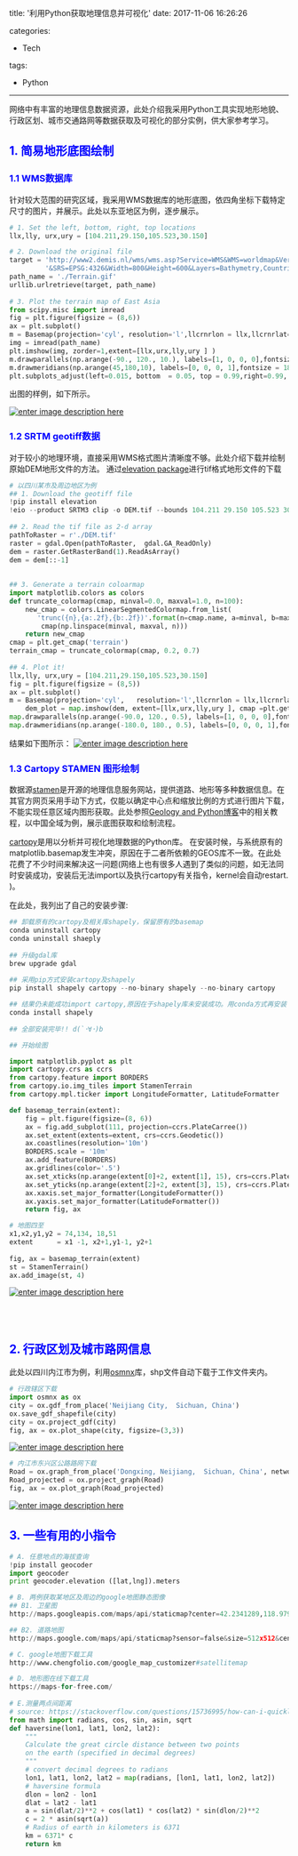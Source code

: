title: '利用Python获取地理信息并可视化'
date: 2017-11-06 16:26:26

categories:

- Tech

tags: 

- Python

---


  网络中有丰富的地理信息数据资源，此处介绍我采用Python工具实现地形地貌、行政区划、城市交通路网等数据获取及可视化的部分实例，供大家参考学习。

<!--more-->

## <font color="blue"> 1. 简易地形底图绘制</font> 
### <font color="blue"> 1.1 WMS数据库</font> 

针对较大范围的研究区域，我采用WMS数据库的地形底图，依四角坐标下载特定尺寸的图片，并展示。此处以东亚地区为例，逐步展示。

```python
# 1. Set the left, bottom, right, top locations
llx,lly, urx,ury = [104.211,29.150,105.523,30.150]

# 2. Download the original file
target = 'http://www2.demis.nl/wms/wms.asp?Service=WMS&WMS=worldmap&Version=1.1.0&Request=GetMap&BBox=%s,%s,%s,%s'%(llx,lly, urx,ury) +\
         '&SRS=EPSG:4326&Width=800&Height=600&Layers=Bathymetry,Countries,Topography,Ocean%20features,Hillshading,Borders,Waterbodies,Coastlines&Format=image/gif'
path_name = './Terrain.gif'
urllib.urlretrieve(target, path_name) 
	
# 3. Plot the terrain map of East Asia
from scipy.misc import imread
fig = plt.figure(figsize = (8,6))
ax = plt.subplot()
m = Basemap(projection='cyl', resolution='l',llcrnrlon = llx,llcrnrlat=lly,urcrnrlon = urx,urcrnrlat=ury)
img = imread(path_name)
plt.imshow(img, zorder=1,extent=[llx,urx,lly,ury ] )
m.drawparallels(np.arange(-90., 120., 10.), labels=[1, 0, 0, 0],fontsize =18,linewidth= 0.02)
m.drawmeridians(np.arange(45,180,10), labels=[0, 0, 0, 1],fontsize = 18,linewidth= 0.02)
plt.subplots_adjust(left=0.015, bottom  = 0.05, top = 0.99,right=0.99, wspace = 0.1,hspace=None)

```

出图的样例，如下所示。

[![enter image description here][1]][1]




### <font color="blue"> 1.2 SRTM geotiff数据</font>     

对于较小的地理环境，直接采用WMS格式图片清晰度不够。此处介绍下载并绘制原始DEM地形文件的方法。
通过[elevation package](https://pypi.python.org/pypi/elevation)进行tif格式地形文件的下载

```python
# 以四川某市及周边地区为例
## 1. Download the geotiff file
!pip install elevation  
!eio --product SRTM3 clip -o DEM.tif --bounds 104.211 29.150 105.523 30.150  # left bottom right top locations
	
## 2. Read the tif file as 2-d array
pathToRaster = r'./DEM.tif'
raster = gdal.Open(pathToRaster,  gdal.GA_ReadOnly)
dem = raster.GetRasterBand(1).ReadAsArray()
dem = dem[::-1]
	
	
## 3. Generate a terrain coloarmap 
import matplotlib.colors as colors
def truncate_colormap(cmap, minval=0.0, maxval=1.0, n=100):
	new_cmap = colors.LinearSegmentedColormap.from_list(
       'trunc({n},{a:.2f},{b:.2f})'.format(n=cmap.name, a=minval, b=maxval),
		cmap(np.linspace(minval, maxval, n)))
	return new_cmap
cmap = plt.get_cmap('terrain')
terrain_cmap = truncate_colormap(cmap, 0.2, 0.7)
	
## 4. Plot it!
llx,lly, urx,ury = [104.211,29.150,105.523,30.150]
fig = plt.figure(figsize = (8,5))
ax = plt.subplot()
m = Basemap(projection='cyl', 	resolution='l',llcrnrlon = llx,llcrnrlat=lly,urcrnrlon = urx,urcrnrlat=ury)
	dem_plot = map.imshow(dem, extent=[llx,urx,lly,ury ], cmap =plt.get_cmap('terrain'),vmin = 0 ,vmax = 900)# terrain_cmap
map.drawparallels(np.arange(-90.0, 120., 0.5), labels=[1, 0, 0, 0],fontsize = 12,linewidth = 0.1,color = '#FFFFFF', zorder = 10)
map.drawmeridians(np.arange(-180.0, 180., 0.5), labels=[0, 0, 0, 1],fontsize = 12,linewidth = 0.1,color = '#FFFFFF',zorder=10)		

```

结果如下图所示：
[![enter image description here][2]][2]

[2]: https://i.stack.imgur.com/cbHty.pn





### <font color="blue"> 1.3 Cartopy STAMEN 图形绘制</font>     

数据源[stamen](http://maps.stamen.com/)是开源的地理信息服务网站，提供道路、地形等多种数据信息。在其官方网页采用手动下方式，仅能以确定中心点和缩放比例的方式进行图片下载，不能实现任意区域内图形获取。此处参照[Geology and Python博客](http://geologyandpython.com/maps.html)中的相关教程，以中国全域为例，展示底图获取和绘制流程。  

[cartopy](http://scitools.org.uk/cartopy/docs/v0.15/index.html)是用以分析并可视化地理数据的Python库。
在安装时候，与系统原有的matplotlib.basemap发生冲突，原因在于二者所依赖的GEOS库不一致。在此处花费了不少时间来解决这一问题(网络上也有很多人遇到了类似的问题，如无法同时安装成功，安装后无法import以及执行cartopy有关指令，kernel会自动restart. )。

在此处，我列出了自己的安装步骤: 
		
```python
## 卸载原有的cartopy及相关库shapely，保留原有的basemap
conda uninstall cartopy    
conda uninstall shaeply
	
## 升级gdal库  
brew upgrade gdal
	
## 采用pip方式安装cartopy及shapely
pip install shapely cartopy --no-binary shapely --no-binary cartopy

## 结果仍未能成功import cartopy,原因在于shapely库未安装成功。用conda方式再安装
conda install shapely 
	
## 全部安装完毕!! d(`･∀･)b

## 开始绘图

import matplotlib.pyplot as plt
import cartopy.crs as ccrs
from cartopy.feature import BORDERS
from cartopy.io.img_tiles import StamenTerrain
from cartopy.mpl.ticker import LongitudeFormatter, LatitudeFormatter

def basemap_terrain(extent):
	fig = plt.figure(figsize=(8, 6))
    ax = fig.add_subplot(111, projection=ccrs.PlateCarree())
    ax.set_extent(extents=extent, crs=ccrs.Geodetic())
    ax.coastlines(resolution='10m')
    BORDERS.scale = '10m'
    ax.add_feature(BORDERS)
    ax.gridlines(color='.5')
    ax.set_xticks(np.arange(extent[0]+2, extent[1], 15), crs=ccrs.PlateCarree())
    ax.set_yticks(np.arange(extent[2]+2, extent[3], 15), crs=ccrs.PlateCarree())
    ax.xaxis.set_major_formatter(LongitudeFormatter())
    ax.yaxis.set_major_formatter(LatitudeFormatter())
    return fig, ax

# 地图四至
x1,x2,y1,y2 = 74,134, 18,51
extent      = x1 -1, x2+1,y1-1, y2+1     
	
fig, ax = basemap_terrain(extent)
st = StamenTerrain()
ax.add_image(st, 4)  

```


[![enter image description here][3]][3]


​	
​             



## <font color="blue"> 2. 行政区划及城市路网信息</font> 

此处以四川内江市为例，利用[osmnx](https://github.com/gboeing/osmnx)库，shp文件自动下载于工作文件夹内。    


```python
# 行政辖区下载
import osmnx as ox
city = ox.gdf_from_place('Neijiang City,  Sichuan, China')
ox.save_gdf_shapefile(city)
city = ox.project_gdf(city)
fig, ax = ox.plot_shape(city, figsize=(3,3))

```
[![enter image description here][4]][4]

```python
# 内江市东兴区公路路网下载
Road = ox.graph_from_place('Dongxing, Neijiang,  Sichuan, China', network_type='drive')
Road_projected = ox.project_graph(Road)
fig, ax = ox.plot_graph(Road_projected)
```


[![enter image description here][5]][5]






## <font color="blue"> 3. 一些有用的小指令</font>       


```python
# A. 任意地点的海拔查询
!pip install geocoder
import geocoder
print geocoder.elevation ([lat,lng]).meters

# B. 两例获取某地区及周边的google地图静态图像
## B1. 卫星图
http://maps.googleapis.com/maps/api/staticmap?center=42.2341289,118.9790778&zoom=12&format=png&sensor=false&size=2400x2000&maptype=satellite&style=feature:administrative|weight:0.1|invert_lightneºss:true|visibility:off&style=feature:water|element:labels.text|visibility:off&style=feature:landscape.natural|visibility:on

## B2. 道路地图
http://maps.google.com/maps/api/staticmap?sensor=false&size=512x512&center=Brooklyn&zoom=12&style=feature:all|element:labels|visibility:off

# C. google地图下载工具
http://www.chengfolio.com/google_map_customizer#satellitemap

# D. 地形图在线下载工具
https://maps-for-free.com/
    
# E.测量两点间距离
# source: https://stackoverflow.com/questions/15736995/how-can-i-quickly-estimate-the-distance-between-two-latitude-longitude-points
from math import radians, cos, sin, asin, sqrt
def haversine(lon1, lat1, lon2, lat2):
    """
    Calculate the great circle distance between two points 
    on the earth (specified in decimal degrees)
    """
    # convert decimal degrees to radians 
    lon1, lat1, lon2, lat2 = map(radians, [lon1, lat1, lon2, lat2])
    # haversine formula 
    dlon = lon2 - lon1 
    dlat = lat2 - lat1 
    a = sin(dlat/2)**2 + cos(lat1) * cos(lat2) * sin(dlon/2)**2
    c = 2 * asin(sqrt(a)) 
    # Radius of earth in kilometers is 6371
    km = 6371* c
    return km

```


[1]: https://i.stack.imgur.com/n6PuX.png
[2]: https://i.stack.imgur.com/cbHty.png
[3]: https://i.stack.imgur.com/1Fu9J.png
[4]: https://i.stack.imgur.com/Ng7Qs.png
[5]: https://i.stack.imgur.com/fWh4M.png

